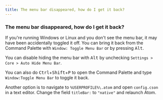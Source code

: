 ```yaml
---
title: The menu bar disappeared, how do I get it back?
---
```

### The menu bar disappeared, how do I get it back?

If you're running Windows or Linux and you don't see the menu bar, it may have been accidentally toggled it off.  You can bring it back from the Command Palette with `Window: Toggle Menu Bar` or by pressing <kbd>Alt</kbd>.

You can disable hiding the menu bar with <kbd>Alt</kbd> by unchecking `Settings > Core > Auto Hide Menu Bar`.

You can also do <kbd>Ctrl</kbd>+<kbd>Shift</kbd>+<kbd>P</kbd> to open the Command Palette and type `Window:Toggle Menu Bar` to toggle it back.

Another option is to navigate to `%USERPROFILE%\.atom` and open `config.cson` in a text editor. Change the field `titleBar:` to `"native"` and relaunch Atom. 
